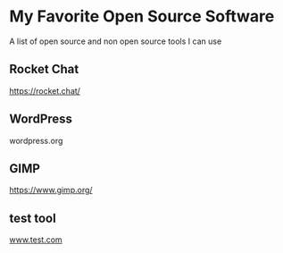 # My Favorite Open Source Software
A list of open source and non open source tools I can use

## Rocket Chat
https://rocket.chat/

## WordPress
wordpress.org

## GIMP
https://www.gimp.org/

## test tool
www.test.com


